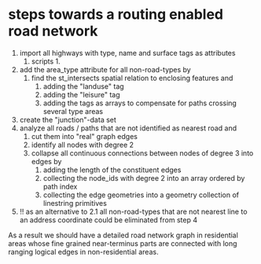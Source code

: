 # steps towards a routing enabled road network

1. import all highways with type, name and surface tags as attributes
   1. scripts
      1. 
2. add the area_type attribute for all non-road-types by
   1. find the st_intersects spatial relation to enclosing features and
      1. adding the "landuse" tag
      2. adding the "leisure" tag
      3. adding the tags as arrays to compensate for paths crossing several type areas
3. create the "junction"-data set
4. analyze all roads / paths that are not identified as nearest road and
   1. cut them into "real" graph edges
   2. identify all nodes with degree 2
   3. collapse all continuous connections between nodes of degree 3 into edges by
      1. adding the length of the constituent edges
      2. collecting the node_ids with degree 2 into an array ordered by path index
      3. collecting the edge geometries into a geometry collection of linestring primitives
5. !! as an alternative to 2.1 all non-road-types that are not nearest line to an address coordinate could be eliminated from step 4

As a result we should have a detailed road network graph in residential areas whose fine grained near-terminus parts are connected with long ranging logical edges in non-residential areas.